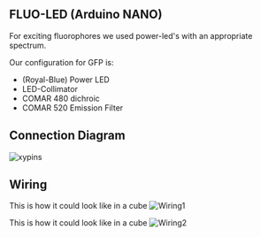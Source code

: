 ## FLUO-LED (Arduino NANO)

For exciting fluorophores we used power-led's with an appropriate spectrum.

Our configuration for GFP is:

- (Royal-Blue) Power LED
- LED-Collimator
- COMAR 480 dichroic
- COMAR 520 Emission Filter



## Connection Diagram

![xypins](./IMAGES/LED_Matrix_v0_Schaltplan.png)

## Wiring
This is how it could look like in a cube
![Wiring1](./IMAGES/Wiring1.JPG)

This is how it could look like in a cube
![Wiring2](./IMAGES/Wiring2.JPG)
